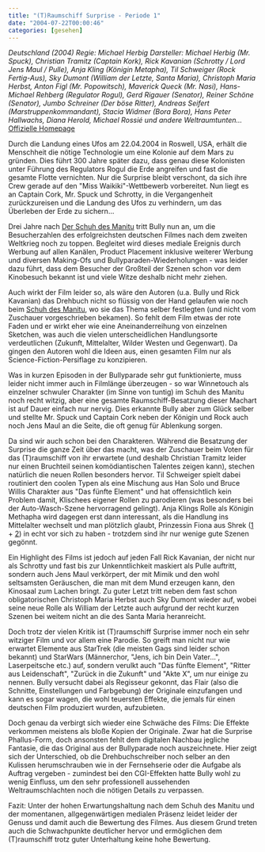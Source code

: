 ```yaml
---
title: "(T)Raumschiff Surprise - Periode 1"
date: "2004-07-22T00:00:46"
categories: [gesehen]
---
```


*Deutschland (2004)
Regie: Michael Herbig
Darsteller: Michael Herbig (Mr. Spuck), Christian Tramitz (Captain Kork), Rick Kavanian (Schrotty / Lord Jens Maul / Pulle), Anja Kling (Königin Metapha), Til Schweiger (Rock Fertig-Aus), Sky Dumont (William der Letzte, Santa Maria), Christoph Maria Herbst, Anton Figl (Mr. Popowitsch), Maverick Queck (Mr. Nasi), Hans-Michael Rehberg (Regulator Rogul), Gerd Rigauer (Senator), Reiner Schöne (Senator), Jumbo Schreiner (Der böse Ritter), Andreas Seifert (Marstruppenkommandant), Stacia Widmer (Bora Bora), Hans Peter Hallwachs, Diana Herold, Michael Rossié und andere Weltraumtunten...*
[Offizielle Homepage](http://www.periode1.de/)

Durch die Landung eines Ufos am 22.04.2004 in Roswell, USA, erhält die Menschheit die nötige Technologie um eine Kolonie auf dem Mars zu gründen. Dies führt 300 Jahre später dazu, dass genau diese Kolonisten unter Führung des Regulators Rogul die Erde angreifen und fast die gesamte Flotte vernichten. Nur die Surprise bleibt verschont, da sich ihre Crew gerade auf den "Miss Waikiki"-Wettbewerb vorbereitet. Nun liegt es an Captain Cork, Mr. Spuck und Schrotty, in die Vergangenheit zurückzureisen und die Landung des Ufos zu verhindern, um das Überleben der Erde zu sichern...

Drei Jahre nach [Der Schuh des Manitu](/2001/08/15/der-schuh-des-manitu/) tritt Bully nun an, um die Besucherzahlen des erfolgreichsten deutschen Filmes nach dem zweiten Weltkrieg noch zu toppen. Begleitet wird dieses mediale Ereignis durch Werbung auf allen Kanälen, Product Placement inklusive weiterer Werbung und diversen Making-Ofs und Bullyparaden-Wiederholungen - was leider dazu führt, dass dem Besucher der Großteil der Szenen schon vor dem Kinobesuch bekannt ist und viele Witze deshalb nicht mehr ziehen.

Auch wirkt der Film leider so, als wäre den Autoren (u.a. Bully und Rick Kavanian) das Drehbuch nicht so flüssig von der Hand gelaufen wie noch beim [Schuh des Manitu](/2001/08/15/der-schuh-des-manitu/), wo sie das Thema selber festlegten (und nicht vom Zuschauer vorgeschrieben bekamen). So fehlt dem Film etwas der rote Faden und er wirkt eher wie eine Aneinanderreihung von einzelnen Sketchen, was auch die vielen unterscheidlichen Handlungsorte verdeutlichen (Zukunft, Mittelalter, Wilder Westen und Gegenwart). Da gingen den Autoren wohl die Ideen aus, einen gesamten Film nur als Science-Fiction-Persiflage zu konzipieren.

Was in kurzen Episoden in der Bullyparade sehr gut funktionierte, muss leider nicht immer auch in Filmlänge überzeugen - so war Winnetouch als einzelner schwuler Charakter (im Sinne von tuntig) im Schuh des Manitu noch recht witzig, aber eine gesamte Raumschiff-Besatzung dieser Machart ist auf Dauer einfach nur nervig. Dies erkannte Bully aber zum Glück selber und stellte Mr. Spuck und Captain Cork neben der Königin und Rock auch noch Jens Maul an die Seite, die oft genug für Ablenkung sorgen.

Da sind wir auch schon bei den Charakteren. Während die Besatzung der Surprise die ganze Zeit über das macht, was der Zuschauer beim Voten für das (T)raumschiff von ihr erwartete (und deshalb Christian Tramitz leider nur einen Bruchteil seinen komödiantischen Talentes zeigen kann), stechen natürlich die neuen Rollen besonders hervor. Til Schweiger spielt dabei routiniert den coolen Typen als eine Mischung aus Han Solo und Bruce Willis Charakter aus "Das fünfte Element" und hat offensichtlich kein Problem damit, Klischees eigener Rollen zu parodieren (was besonders bei der Auto-Wasch-Szene hervorragend gelingt). Anja Klings Rolle als Königin Methapha wird dagegen erst dann interessant, als die Handlung ins Mittelalter wechselt und man plötzlich glaubt, Prinzessin Fiona aus Shrek ([1](/2001/07/10/shrek/) + [2](/2004/07/01/shrek-2/)) in echt vor sich zu haben - trotzdem sind ihr nur wenige gute Szenen gegönnt.

Ein Highlight des Films ist jedoch auf jeden Fall Rick Kavanian, der nicht nur als Schrotty und fast bis zur Unkenntlichkeit maskiert als Pulle auftritt, sondern auch Jens Maul verkörpert, der mit Mimik und den wohl seltsamsten Geräuschen, die man mit dem Mund erzeugen kann, den Kinosaal zum Lachen bringt. Zu guter Letzt tritt neben dem fast schon obligatorischen Christoph Maria Herbst auch Sky Dumont wieder auf, wobei seine neue Rolle als William der Letzte auch aufgrund der recht kurzen Szenen bei weitem nicht an die des Santa Maria heranreicht.

Doch trotz der vielen Kritik ist (T)raumschiff Surprise immer noch ein sehr witziger Film und vor allem eine Parodie. So greift man nicht nur wie erwartet Elemente aus StarTrek (die meisten Gags sind leider schon bekannt) und StarWars (Männerchor, "Jens, ich bin Dein Vater...", Laserpeitsche etc.) auf, sondern verulkt auch "Das fünfte Element", "Ritter aus Leidenschaft", "Zurück in die Zukunft" und "Akte X", um nur einige zu nennen. Bully versucht dabei als Regisseur gekonnt, das Flair (also die Schnitte, Einstellungen und Farbgebung) der Originale einzufangen und kann es sogar wagen, die wohl teuersten Effekte, die jemals für einen deutschen Film produziert wurden, aufzubieten.

Doch genau da verbirgt sich wieder eine Schwäche des Films: Die Effekte verkommen meistens als bloße Kopien der Originale. Zwar hat die Surprise Phallus-Form, doch ansonsten fehlt dem digitalen Nachbau jegliche Fantasie, die das Original aus der Bullyparade noch auszeichnete. Hier zeigt sich der Unterschied, ob die Drehbuchschreiber noch selber an den Kulissen herumschrauben wie in der Fernsehserie oder die Aufgabe als Auftrag vergeben - zumindest bei den CGI-Effekten hatte Bully wohl zu wenig Einfluss, um den sehr professionell aussehenden Weltraumschlachten noch die nötigen Details zu verpassen.

Fazit: Unter der hohen Erwartungshaltung nach dem Schuh des Manitu und der momentanen, allgegenwärtigen medialen Präsenz leidet leider der Genuss und damit auch die Bewertung des Filmes. Aus diesem Grund treten auch die Schwachpunkte deutlicher hervor und ermöglichen dem (T)raumschiff trotz guter Unterhaltung keine hohe Bewertung.

